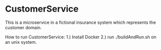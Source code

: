 # CustomerService
This is a microservice in a fictional insurance system which represents the customer domain.

How to run CustomerService:
  1.) Install Docker
  2.) run ./buildAndRun.sh on an unix system.
